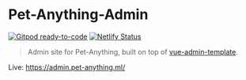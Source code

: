 # Pet-Anything-Admin

[![Gitpod ready-to-code](https://img.shields.io/badge/Gitpod-ready--to--code-blue?logo=gitpod)](https://gitpod.io/#https://github.com/CS2102-Project-Team/petanything-admin)
[![Netlify Status](https://api.netlify.com/api/v1/badges/c57a6d33-7587-4f65-9467-066e6093a070/deploy-status)](https://app.netlify.com/sites/pet-anything-admin/deploys)

> Admin site for Pet-Anything, built on top of [vue-admin-template](https://github.com/PanJiaChen/vue-admin-template).

Live: <https://admin.pet-anything.ml/>
